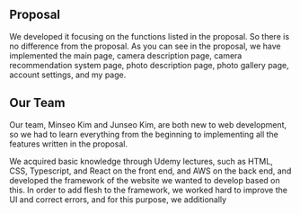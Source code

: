 ## Proposal

We developed it focusing on the functions listed in the proposal. So there is no difference from the proposal. As you can see in the proposal, we have implemented the main page, camera description page, camera recommendation system page, photo description page, photo gallery page, account settings, and my page.


## Our Team 

Our team, Minseo Kim and Junseo Kim, are both new to web development, so we had to learn everything from the beginning to implementing all the features written in the proposal.

We acquired basic knowledge through Udemy lectures, such as HTML, CSS, Typescript, and React on the front end, and AWS on the back end, and developed the framework of the website we wanted to develop based on this. In order to add flesh to the framework, we worked hard to improve the UI and correct errors, and for this purpose, we additionally 
